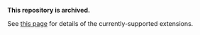 **This repository is archived.**

See [this page](https://tket.quantinuum.com/api-docs/extensions.html) for
details of the currently-supported extensions.

